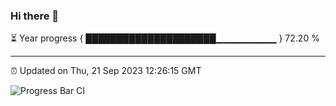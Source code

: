### Hi there 👋

⏳ Year progress { █████████████████████▁▁▁▁▁▁▁▁▁ } 72.20 %

---

⏰ Updated on Thu, 21 Sep 2023 12:26:15 GMT

![Progress Bar CI](https://github.com/liununu/liununu/workflows/Progress%20Bar%20CI/badge.svg)
